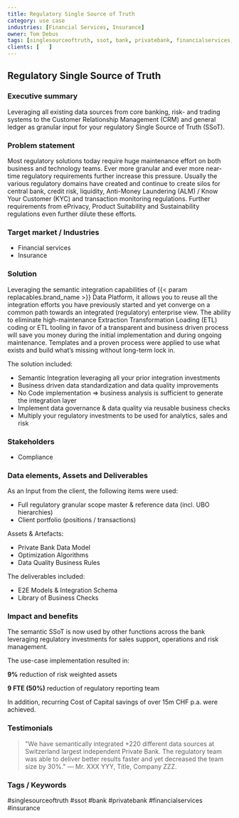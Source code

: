 ```yaml
---
title: Regulatory Single Source of Truth
category: use case
industries: [Financial Services, Insurance]
owner: Tom Debus
tags: [singlesourceoftruth, ssot, bank, privatebank, financialservices, insurance]
clients: [   ]
---
```


## Regulatory Single Source of Truth

### Executive summary
Leveraging all existing data sources from core banking, risk- and trading systems to the Customer Relationship Management (CRM) and general ledger as granular input for your regulatory Single Source of Truth (SSoT).

### Problem statement
Most regulatory solutions today require huge maintenance effort on both business and technology teams. Ever more granular and ever more near-time regulatory requirements further increase this pressure. Usually the various regulatory domains have created and continue to create silos for central bank, credit risk, liquidity, Anti-Money Laundering (ALM) / Know Your Customer (KYC) and transaction monitoring regulations. Further requirements from ePrivacy, Product Suitability and Sustainability regulations even further dilute these efforts.

### Target market / Industries
- Financial services
- Insurance

### Solution
Leveraging the semantic integration capabilities of {{< param replacables.brand_name  >}} Data Platform, it  allows you to reuse all the integration efforts you have previously started and yet converge on a common path towards an integrated (regulatory) enterprise view. The ability to eliminate high-maintenance Extraction Transformation Loading (ETL) coding or ETL tooling in favor of a transparent and business driven process will save you money during the initial implementation and during ongoing maintenance.
Templates and a proven process were applied to use what exists and build what’s missing without long-term lock in.

The solution included:
- Semantic Integration leveraging all your prior integration investments
- Business driven data standardization and data quality improvements
- No Code implementation => business analysis is sufficient to generate the integration layer
- Implement data governance & data quality via reusable business checks
- Multiply your regulatory investments to be used for analytics, sales and risk

### Stakeholders
- Compliance

### Data elements, Assets and Deliverables
As an Input from the client, the following items were used:
- Full regulatory granular scope master & reference data (incl. UBO hierarchies)
- Client portfolio (positions / transactions)

Assets & Artefacts:
- Private Bank Data Model
- Optimization Algorithms
- Data Quality Business Rules

The deliverables included:
- E2E Models & Integration Schema
- Library of Business Checks

### Impact and benefits
The semantic SSoT is now used by other functions across the bank leveraging regulatory investments for sales support, operations and risk management.

The use-case implementation resulted in:

  **9%** reduction of risk weighted assets

  **9 FTE (50%)** reduction of regulatory reporting team

In addition, recurring Cost of Capital savings of over 15m CHF p.a. were achieved.

### Testimonials
> "We have semantically integrated +220 different data sources at Switzerland largest independent Private Bank. The regulatory team  was able to deliver better results faster and yet decreased the team size by 30%."
> — Mr. XXX YYY, Title, Company ZZZ.

### Tags / Keywords
#singlesourceoftruth #ssot #bank #privatebank #financialservices #insurance